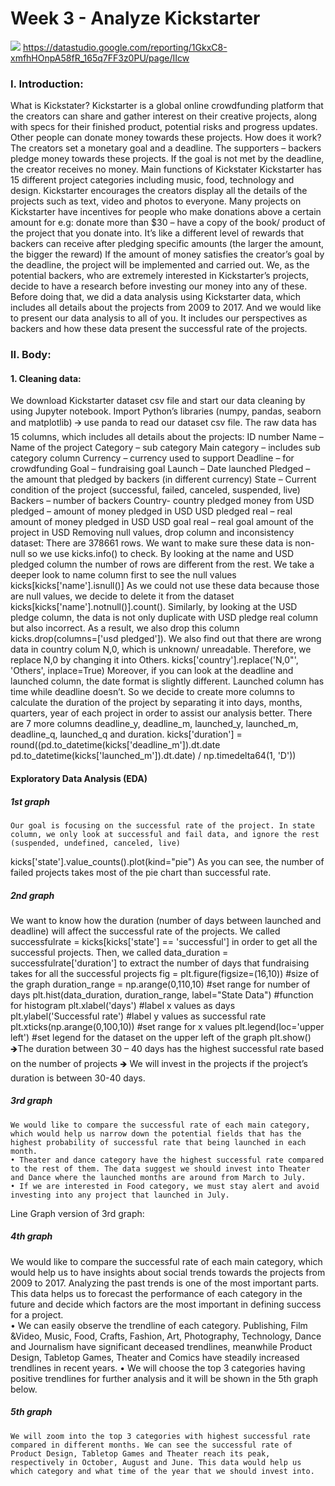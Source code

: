 # Week 3 - Analyze Kickstarter
![](https://i.imgur.com/RTFJQVt.jpg)
https://datastudio.google.com/reporting/1GkxC8-xmfhHOnpA58fR_165q7FF3z0PU/page/IIcw


###    I. Introduction:
What is Kickstater?
Kickstarter is a global online crowdfunding platform that the creators can share and gather interest on their creative projects, along with specs for their finished product, potential risks and progress updates. Other people can donate money towards these projects. 
How does it work?
The creators set a monetary goal and a deadline. The supporters – backers pledge money towards these projects. If the goal is not met by the deadline, the creator receives no money. 
	Main functions of Kickstater
Kickstarter has 15 different project categories including music, food, technology and design. Kickstarter encourages the creators display all the details of the projects such as text, video and photos to everyone. 
Many projects on Kickstarter have incentives for people who make donations above a certain amount for e.g: donate more than $30 – have a copy of the book/ product of the project that you donate into. It’s like a different level of rewards that backers can receive after pledging specific amounts (the larger the amount, the bigger the reward)
If the amount of money satisfies the creator’s goal by the deadline, the project will be implemented and carried out. 
We, as the potential backers, who are extremely interested in Kickstarter’s projects, decide to have a research before investing our money into any of these. Before doing that, we did a data analysis using Kickstarter data, which includes all details about the projects from 2009 to 2017. And we would like to present our data analysis to all of you. It includes our perspectives as backers and how these data present the successful rate of the projects.

###    II. Body:
####    1. Cleaning data:
We download Kickstarter dataset csv file and start our data cleaning by using Jupyter notebook. Import Python’s libraries (numpy, pandas, seaborn and matplotlib) 🡪 use panda to read our dataset csv file. The raw data has 15 columns, which includes all details about the projects: 
ID number
Name – Name of the project 
Category – sub category 
Main category – includes sub category column
Currency – currency used to support 
Deadline – for crowdfunding 
Goal – fundraising goal
Launch – Date launched 
Pledged – the amount that pledged by backers (in different currency) 
State – Current condition of the project (successful, failed, canceled, suspended, live)
Backers – number of backers 
Country- country pledged money from 
USD pledged – amount of money pledged in USD
USD pledged real – real amount of money pledged in USD
USD goal real – real goal amount of the project in USD
Removing null values, drop column and inconsistency dataset:
There are 378661 rows. We want to make sure these data is non-null so we use kicks.info() to check. By looking at the name  and USD pledged column the number of rows are different from the rest. We take a deeper look to name column first to see the null values kicks[kicks['name'].isnull()] As we could not use these data because those are null values, we decide to delete it from the dataset kicks[kicks['name'].notnull()].count(). Similarly, by looking at the USD pledge column, the data is not only duplicate with USD pledge real column but also incorrect. As a result, we also drop this column kicks.drop(columns=['usd pledged']). 
We also find out that there are wrong data in country colum N,0, which is unknown/ unreadable. Therefore, we replace N,0 by changing it into Others.  kicks['country'].replace('N,0"', 'Others', inplace=True)
Moreover, if you can look at the deadline and launched column, the date format is slightly different. Launched column has time while deadline doesn’t. So we decide to create more columns to calculate the duration of the project by separating it into days, months, quarters, year of each project in order to assist our analysis better. There are 7 more columns deadline_y, deadline_m, launched_y, launched_m, deadline_q, launched_q and duration.
kicks['duration'] = round((pd.to_datetime(kicks['deadline_m']).dt.date       pd.to_datetime(kicks['launched_m']).dt.date) / np.timedelta64(1, 'D'))
	
#### Exploratory Data Analysis (EDA)
##### 1st graph
	Our goal is focusing on the successful rate of the project. In state column, we only look at successful and fail data, and ignore the rest (suspended, undefined, canceled, live)
kicks['state'].value_counts().plot(kind="pie")
As you can see, the number of failed projects takes most of the pie chart than successful rate. 


##### 2nd graph
We want to know how the duration (number of days between launched and deadline) will affect the successful rate of the projects. 
We called successfulrate = kicks[kicks['state'] == 'successful'] in order to get all the successful projects. Then, we called data_duration = successfulrate['duration'] to extract the number of days that fundraising takes for all the successful projects
fig = plt.figure(figsize=(16,10)) #size of the graph
duration_range = np.arange(0,110,10) #set range for number of days
plt.hist(data_duration, duration_range, label="State Data") #function for histogram 
plt.xlabel('days') #label x values as days
plt.ylabel('Successful rate') #label y values as successful rate 
plt.xticks(np.arange(0,100,10)) #set range for x values 
plt.legend(loc='upper left') #set legend for the dataset on the upper left of the graph
plt.show()
🡺The duration between 30 – 40 days has the highest successful rate based on the number of projects 🡺 We will invest in the projects if the project’s duration is between 30-40 days. 





##### 3rd graph 
	We would like to compare the successful rate of each main category, which would help us narrow down the potential fields that has the highest probability of successful rate that being launched in each month.
    • Theater and dance category have the highest successful rate compared to the rest of them. The data suggest we should invest into Theater  and Dance where the launched months are around from March to July. 
    • If we are interested in Food category, we must stay alert and avoid investing into any project that launched in July. 

Line Graph version of 3rd graph: 


##### 4th graph
We would like to compare the successful rate of each main category, which would help us to have insights about social trends towards the projects from 2009 to 2017. 
Analyzing the past trends is one of the most important parts. This data helps us to forecast the performance of each category in the future and decide which factors are the most important in defining success for a project.  
    • We can easily observe the trendline of each category. Publishing, Film &Video, Music, Food, Crafts, Fashion, Art, Photography, Technology, Dance and Journalism have significant deceased trendlines, meanwhile Product Design, Tabletop Games, Theater and Comics have steadily increased trendlines in recent years. 
    • We will choose the top 3 categories having positive trendlines for further analysis and it will be shown in the 5th graph below.
    
    
##### 5th graph
	We will zoom into the top 3 categories with highest successful rate compared in different months. We can see the successful rate of Product Design, Tabletop Games and Theater reach its peak, respectively in October, August and June. This data would help us which category and what time of the year that we should invest into. 
